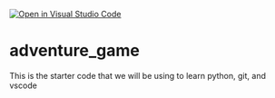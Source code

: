 [![Open in Visual Studio Code](https://classroom.github.com/assets/open-in-vscode-2e0aaae1b6195c2367325f4f02e2d04e9abb55f0b24a779b69b11b9e10269abc.svg)](https://classroom.github.com/online_ide?assignment_repo_id=17682791&assignment_repo_type=AssignmentRepo)
# adventure_game
This is the starter code that we will be using to learn python, git, and vscode
